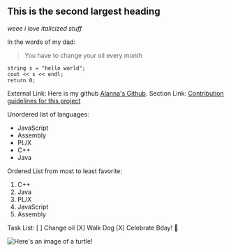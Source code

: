 ## This is the second largest heading

  *weee i love italicized stuff*

  In the words of my dad:

  > You have to change your oil every month

```
string s = "hello world";
cout << s << endl;
return 0;
```

External Link:
Here is my github [Alanna's Github](https://github.com/amerlangit).
Section Link:
[Contribution guidelines for this project](docs/CONTRIBUTING.md)

Unordered list of languages:
- JavaScript
- Assembly
- PL/X
- C++
- Java

Ordered List from most to least favorite:
1. C++
2. Java
3. PL/X
4. JavaScript
5. Assembly

Task List:
[ ] Change oil
[X] Walk Dog
[X] Celebrate Bday! :tada:

![Here's an image of a turtle!](https://upload.wikimedia.org/wikipedia/commons/f/f4/Florida_Box_Turtle_Digon3_re-edited.jpg)


